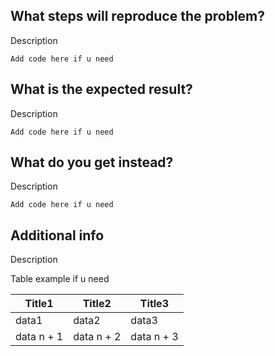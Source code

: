 ## **What steps will reproduce the problem?**

Description

```
Add code here if u need
```

## **What is the expected result?**

Description

```
Add code here if u need
```

## **What do you get instead?**

Description

```
Add code here if u need
```


## **Additional info**

Description

Table example if u need

Title1 | Title2 | Title3|
-- | -- | --
data1 | data2 | data3
data n + 1 | data n + 2 | data n + 3

